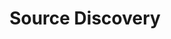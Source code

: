 ---
product-type: "connect"
content-type: "stitch-js-function"
key: "source-discovery-function"
order: 3


title: "Source Discovery"
definition: "displayDiscoveryOutputForSource(options)"
description: "{{ js.source-discovery.description }}"


options:
  - name: "id"
    required: true
    type: "integer"
    description: "The unique identifier for the source. For example: `12345`"

  - name: "discovery_job_name"
    required: true
    type: "string"
    description: |
      When a source is updated, Stitch will run a [connection check]({{ api.section | prepend: site.baseurl | append: api.data-structures.connection-checks.section | flatify }}) to test the source's connection parameters and discover its schema. This value is the name of the job that should be displayed.

      To initiate a connection check, use the [Update a Source]({{ api.section | prepend: site.baseurl | append: api.core-objects.sources.update.anchor | flatify }}) endpoint. The `check_job_name` attribute in the response will contain a discovery job name.

  - name: "ephemeral_token"
    required: false
    type: "string"
    description: "{{ connect.common.attributes.ephemeral-token-js | flatify }}"

  - name: "default_streams"
    required: false
    type: "object"
    description: "{{ connect.common.attributes.default-streams | flatify }}"


examples:
  - type: "Function"
    language: "javascript"
    description: "The code below will run a connection check, discover the schema for source `45612`, and output the results."
    code: |
      Stitch.displayDiscoveryOutputForSource({
          "id": 45612,
          "discovery_job_name": "1234-45612-4567891234-checks"
      }).then((result) => {
          console.log(`Integration created, type=${result.type}, id=${result.id}`);
      }).catch((error) => {
          console.log("Integration not created.", error);
      });

  - type: "Result"
    description: "Stitch.js will run a connection check and output the source's schema. The example below is for source `platform.hubspot`."
    image: "connect/js-source-discovery-function-result.gif"
    image-caption: "Stitch running a connection check and displaying the schema discovery result."
---